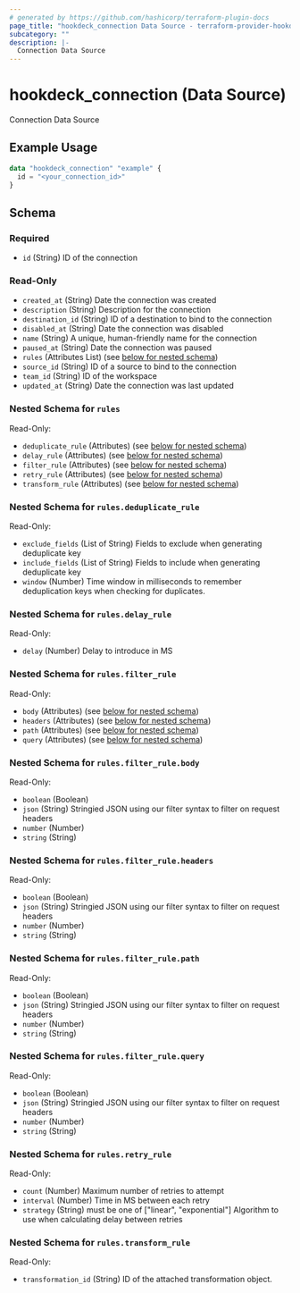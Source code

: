 ```yaml
---
# generated by https://github.com/hashicorp/terraform-plugin-docs
page_title: "hookdeck_connection Data Source - terraform-provider-hookdeck"
subcategory: ""
description: |-
  Connection Data Source
---
```


# hookdeck_connection (Data Source)

Connection Data Source

## Example Usage

```terraform
data "hookdeck_connection" "example" {
  id = "<your_connection_id>"
}
```

<!-- schema generated by tfplugindocs -->
## Schema

### Required

- `id` (String) ID of the connection

### Read-Only

- `created_at` (String) Date the connection was created
- `description` (String) Description for the connection
- `destination_id` (String) ID of a destination to bind to the connection
- `disabled_at` (String) Date the connection was disabled
- `name` (String) A unique, human-friendly name for the connection
- `paused_at` (String) Date the connection was paused
- `rules` (Attributes List) (see [below for nested schema](#nestedatt--rules))
- `source_id` (String) ID of a source to bind to the connection
- `team_id` (String) ID of the workspace
- `updated_at` (String) Date the connection was last updated

<a id="nestedatt--rules"></a>
### Nested Schema for `rules`

Read-Only:

- `deduplicate_rule` (Attributes) (see [below for nested schema](#nestedatt--rules--deduplicate_rule))
- `delay_rule` (Attributes) (see [below for nested schema](#nestedatt--rules--delay_rule))
- `filter_rule` (Attributes) (see [below for nested schema](#nestedatt--rules--filter_rule))
- `retry_rule` (Attributes) (see [below for nested schema](#nestedatt--rules--retry_rule))
- `transform_rule` (Attributes) (see [below for nested schema](#nestedatt--rules--transform_rule))

<a id="nestedatt--rules--deduplicate_rule"></a>
### Nested Schema for `rules.deduplicate_rule`

Read-Only:

- `exclude_fields` (List of String) Fields to exclude when generating deduplicate key
- `include_fields` (List of String) Fields to include when generating deduplicate key
- `window` (Number) Time window in milliseconds to remember deduplication keys when checking for duplicates.


<a id="nestedatt--rules--delay_rule"></a>
### Nested Schema for `rules.delay_rule`

Read-Only:

- `delay` (Number) Delay to introduce in MS


<a id="nestedatt--rules--filter_rule"></a>
### Nested Schema for `rules.filter_rule`

Read-Only:

- `body` (Attributes) (see [below for nested schema](#nestedatt--rules--filter_rule--body))
- `headers` (Attributes) (see [below for nested schema](#nestedatt--rules--filter_rule--headers))
- `path` (Attributes) (see [below for nested schema](#nestedatt--rules--filter_rule--path))
- `query` (Attributes) (see [below for nested schema](#nestedatt--rules--filter_rule--query))

<a id="nestedatt--rules--filter_rule--body"></a>
### Nested Schema for `rules.filter_rule.body`

Read-Only:

- `boolean` (Boolean)
- `json` (String) Stringied JSON using our filter syntax to filter on request headers
- `number` (Number)
- `string` (String)


<a id="nestedatt--rules--filter_rule--headers"></a>
### Nested Schema for `rules.filter_rule.headers`

Read-Only:

- `boolean` (Boolean)
- `json` (String) Stringied JSON using our filter syntax to filter on request headers
- `number` (Number)
- `string` (String)


<a id="nestedatt--rules--filter_rule--path"></a>
### Nested Schema for `rules.filter_rule.path`

Read-Only:

- `boolean` (Boolean)
- `json` (String) Stringied JSON using our filter syntax to filter on request headers
- `number` (Number)
- `string` (String)


<a id="nestedatt--rules--filter_rule--query"></a>
### Nested Schema for `rules.filter_rule.query`

Read-Only:

- `boolean` (Boolean)
- `json` (String) Stringied JSON using our filter syntax to filter on request headers
- `number` (Number)
- `string` (String)



<a id="nestedatt--rules--retry_rule"></a>
### Nested Schema for `rules.retry_rule`

Read-Only:

- `count` (Number) Maximum number of retries to attempt
- `interval` (Number) Time in MS between each retry
- `strategy` (String) must be one of ["linear", "exponential"]
Algorithm to use when calculating delay between retries


<a id="nestedatt--rules--transform_rule"></a>
### Nested Schema for `rules.transform_rule`

Read-Only:

- `transformation_id` (String) ID of the attached transformation object.

